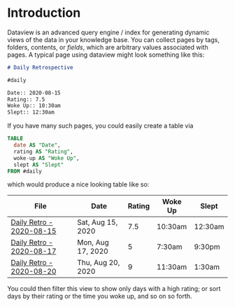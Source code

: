 # Introduction

Dataview is an advanced query engine / index for generating dynamic views of the data in your knowledge base. You can
collect pages by tags, folders, contents, or *fields*, which are arbitrary values associated with pages. A typical
page using dataview might look something like this:

``` md
# Daily Retrospective

#daily

Date:: 2020-08-15
Rating:: 7.5
Woke Up:: 10:30am
Slept:: 12:30am
```

If you have many such pages, you could easily create a table via

``` sql
TABLE 
  date AS "Date", 
  rating AS "Rating",
  woke-up AS "Woke Up",
  slept AS "Slept"
FROM #daily
```

which would produce a nice looking table like so:

|File|Date|Rating|Woke Up|Slept|
|-|-|-|-|-|
|[Daily Retro - 2020-08-15](#)|Sat, Aug 15, 2020|7.5|10:30am|12:30am|
|[Daily Retro - 2020-08-17](#)|Mon, Aug 17, 2020|5|7:30am|9:30pm|
|[Daily Retro - 2020-08-20](#)|Thu, Aug 20, 2020|9|11:30am|1:30am|

You could then filter this view to show only days with a high rating; or sort days by their rating or the time you woke
up, and so on so forth.
